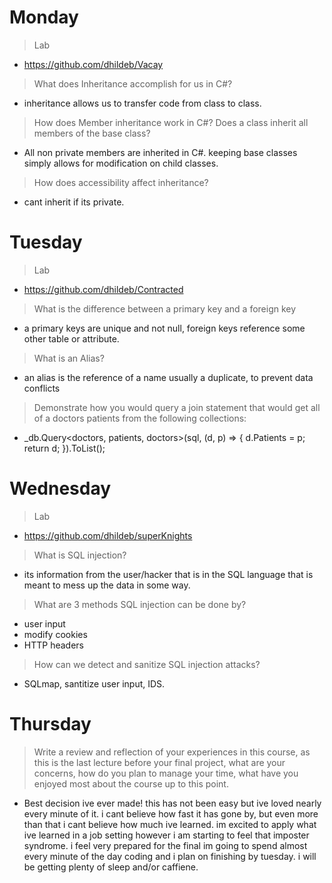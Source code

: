 # Monday
> Lab
- https://github.com/dhildeb/Vacay

>What does Inheritance accomplish for us in C#?
- inheritance allows us to transfer code from class to class.

>How does Member inheritance work in C#? Does a class inherit all members of the base class?
- All non private members are inherited in C#. keeping base classes simply allows for modification on child classes.

>How does accessibility affect inheritance?
- cant inherit if its private.

# Tuesday
> Lab
- https://github.com/dhildeb/Contracted

>What is the difference between a primary key and a foreign key
- a primary keys are unique and not null, foreign keys reference some other table or attribute.

>What is an Alias?
- an alias is the reference of a name usually a duplicate, to prevent data conflicts

>Demonstrate how you would query a join statement that would get all of a doctors patients from the following collections:
- _db.Query<doctors, patients, doctors>(sql,
            (d, p) =>
            {
                d.Patients = p;
                return d;
            }).ToList();

# Wednesday
> Lab
- https://github.com/dhildeb/superKnights

>What is SQL injection?
- its information from the user/hacker that is in the SQL language that is meant to mess up the data in some way.

>What are 3 methods SQL injection can be done by?
- user input
- modify cookies
- HTTP headers

>How can we detect and sanitize SQL injection attacks?
- SQLmap, santitize user input, IDS.

# Thursday
>Write a review and reflection of your experiences in this course, as this is the last lecture before your final project, what are your concerns, how do you plan to manage your time, what have you enjoyed most about the course up to this point.
- Best decision ive ever made! this has not been easy but ive loved nearly every minute of it. i cant believe how fast it has gone by, but even more than that i cant believe how much ive learned. im excited to apply what ive learned in a job setting however i am starting to feel that imposter syndrome. i feel very prepared for the final im going to spend almost every minute of the day coding and i plan on finishing by tuesday. i will be getting plenty of sleep and/or caffiene. 